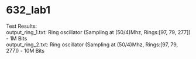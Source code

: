 # 632_lab1

 Test Results: <br>
 output_ring_1.txt: Ring oscillator (Sampling at (50/4)Mhz, Rings:[97, 79, 277]) - 1M Bits <br>
 output_ring_2.txt: Ring oscillator (Sampling at (50/4)Mhz, Rings:[97, 79, 277]) - 10M Bits
